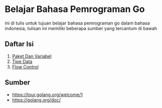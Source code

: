 # Belajar Bahasa Pemrograman Go
ini di tulis untuk tujuan belajar bahasa pemrograman go dalam bahasa indonesia,
tulisan ini memiliki beberapa sumber yang tercantum di bawah

## Daftar Isi
1. [Paket Dan Variabel](package-variables-function.md)
2. [Tipe Data]( more-type.md )
3. [Flow Control]( flow-control )

## Sumber
* https://tour.golang.org/welcome/1
* https://golang.org/doc/
